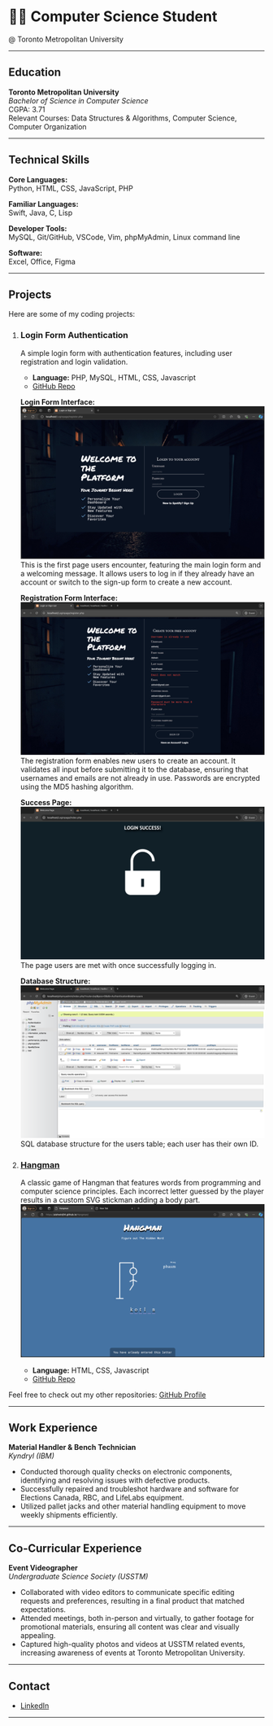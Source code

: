 # 👨‍💻 Computer Science Student 
@ Toronto Metropolitan University

---

## Education

**Toronto Metropolitan University**  
_Bachelor of Science in Computer Science_  
CGPA: 3.71  
Relevant Courses: Data Structures & Algorithms, Computer Science, Computer Organization

---

## Technical Skills

**Core Languages:**  
Python, HTML, CSS, JavaScript, PHP    

**Familiar Languages:**  
Swift, Java, C, Lisp  

**Developer Tools:**  
MySQL, Git/GitHub, VSCode, Vim, phpMyAdmin, Linux command line  

**Software:**  
Excel, Office, Figma  

---

## Projects

Here are some of my coding projects:

1. ### **Login Form Authentication**  
   A simple login form with authentication features, including user registration and login validation.  
   - **Language:** PHP, MySQL, HTML, CSS, Javascript  
   - [GitHub Repo](https://github.com/aishwinj04/Authentication-Page)  

   **Login Form Interface:**  
   ![Login Process](assets/images/login.png)
   This is the first page users encounter, featuring the main login form and a welcoming message. It allows users to log in if they already have an account or switch to
   the sign-up form to create a new account.

   **Registration Form Interface:**  
   ![Registration Error Handling](assets/images/signup.png)
   The registration form enables new users to create an account. It validates all input before submitting it to the database, ensuring that usernames and emails are not    already in use. Passwords are encrypted using the MD5 hashing algorithm.

   **Success Page:**  
   ![Success Page](assets/images/page2.png)  
   The page users are met with once successfully logging in. 

   **Database Structure:**  
   ![Database](assets/images/database.png)  
   SQL database structure for the users table; each user has their own ID.

3. ### **[Hangman](https://aishwinj04.github.io/Hangman/)**  
   A classic game of Hangman that features words from programming and computer science principles. Each incorrect letter guessed by the player results in a custom SVG stickman adding a body part.  
   ![Hangman](assets/images/hangman.png)  
   - **Language:** HTML, CSS, Javascript  
   - [GitHub Repo](https://github.com/aishwinj04/Hangman)

Feel free to check out my other repositories: [GitHub Profile](https://github.com/aishwinj04)

---

## Work Experience

**Material Handler & Bench Technician**  
_Kyndryl (IBM)_  
- Conducted thorough quality checks on electronic components, identifying and resolving issues with defective products. 
- Successfully repaired and troubleshot hardware and software for Elections Canada, RBC, and LifeLabs equipment. 
- Utilized pallet jacks and other material handling equipment to move weekly shipments efficiently.

---

## Co-Curricular Experience

**Event Videographer**  
_Undergraduate Science Society (USSTM)_  
- Collaborated with video editors to communicate specific editing requests and preferences, resulting in a final product that matched expectations.
- Attended meetings, both in-person and virtually, to gather footage for promotional materials, ensuring all content was clear and visually appealing.
- Captured high-quality photos and videos at USSTM related events, increasing awareness of events at Toronto Metropolitan University.

---

## Contact

- [LinkedIn](https://www.linkedin.com/in/aishwin-j-7796a1244/)

---
